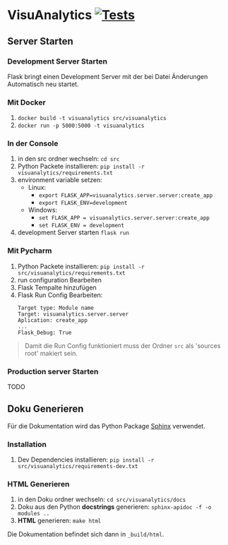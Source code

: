 # VisuAnalytics [![Tests](https://github.com/SWTP-SS20-Kammer-2/Data-Analytics/workflows/Automated%20Testing/badge.svg)](https://github.com/SWTP-SS20-Kammer-2/Data-Analytics/actions?query=workflow%3A%22Automated+Testing%22)

## Server Starten

### Development Server Starten

Flask bringt einen Development Server mit der bei Datei Änderungen Automatisch neu startet.

### Mit Docker

1. `docker build -t visuanalytics src/visuanalytics`
2. `docker run -p 5000:5000 -t visuanalytics`

### In der Console

1. in den src ordner wechseln: `cd src`
2. Python Packete installieren: `pip install -r visuanalytics/requirements.txt`
3. environment variable setzen:
    - Linux: 
        - `export FLASK_APP=visuanalytics.server.server:create_app`
        - `export FLASK_ENV=development`
    - Windows: 
        - `set FLASK_APP = visuanalytics.server.server:create_app`
        - `set FLASK_ENV = development`
3. development Server starten `flask run`

### Mit Pycharm

1. Python Packete installieren: `pip install -r src/visuanalytics/requirements.txt`
2. run configuration Bearbeiten
3. Flask Tempalte hinzufügen
4. Flask Run Config Bearbeiten:
    ~~~
    Target type: Module name
    Target: visuanalytics.server.server
    Aplication: create_app
    ...
    Flask_Debug: True
    ~~~

> Damit die Run Config funktioniert muss der Ordner `src` als 'sources root' makiert sein.

### Production server Starten

TODO

## Doku Generieren

Für die Dokumentation wird das Python Package [Sphinx](https://www.sphinx-doc.org) verwendet.

### Installation


1. Dev Dependencies installieren: `pip install -r src/visuanalytics/requirements-dev.txt`

### HTML Generieren

1. in den Doku ordner wechseln: `cd src/visuanalytics/docs`
2. Doku aus den Python **docstrings** generieren: `sphinx-apidoc -f -o modules ..`
3. **HTML** generieren: `make html`

Die Dokumentation befindet sich dann in `_build/html`.
